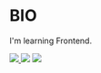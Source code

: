 <h1>BIO</h1>
<p>I'm learning Frontend.</p>

<div>
    <a href="https://twitter.com/wycha_">
        <img src="https://img.shields.io/twitter/follow/wycha_?color=blue&label=Twitter&logo=wycha_&style=for-the-badge">
    </a>
    <img src="https://img.shields.io/static/v1?label=Discord&message=wycha%239268&color=blue&style=for-the-badge">
    <img src="https://komarev.com/ghpvc/?username=wycha_&color=cyan">
</div>



